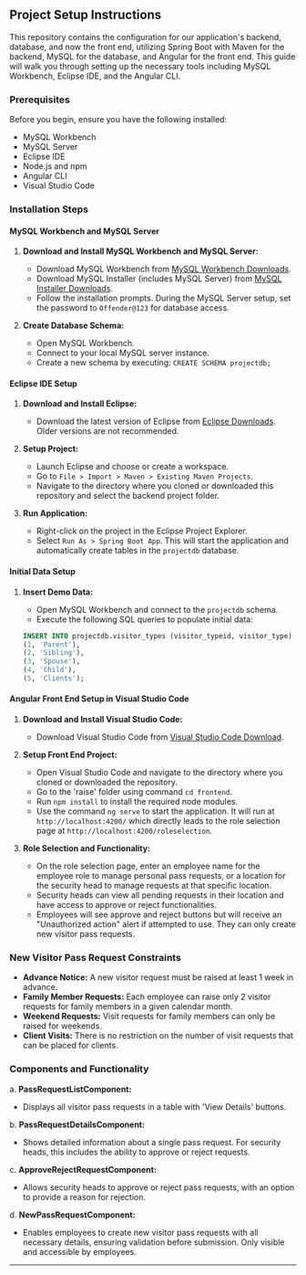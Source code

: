 
## Project Setup Instructions

This repository contains the configuration for our application's backend, database, and now the front end, utilizing Spring Boot with Maven for the backend, MySQL for the database, and Angular for the front end. This guide will walk you through setting up the necessary tools including MySQL Workbench, Eclipse IDE, and the Angular CLI.

### Prerequisites

Before you begin, ensure you have the following installed:
- MySQL Workbench
- MySQL Server
- Eclipse IDE
- Node.js and npm
- Angular CLI
- Visual Studio Code
### Installation Steps

#### MySQL Workbench and MySQL Server

1. **Download and Install MySQL Workbench and MySQL Server:**
   - Download MySQL Workbench from [MySQL Workbench Downloads](https://dev.mysql.com/downloads/workbench/).
   - Download MySQL Installer (includes MySQL Server) from [MySQL Installer Downloads](https://dev.mysql.com/downloads/installer/).
   - Follow the installation prompts. During the MySQL Server setup, set the password to `Offender@123` for database access.

2. **Create Database Schema:**
   - Open MySQL Workbench.
   - Connect to your local MySQL server instance.
   - Create a new schema by executing: `CREATE SCHEMA projectdb;`

#### Eclipse IDE Setup

1. **Download and Install Eclipse:**
   - Download the latest version of Eclipse from [Eclipse Downloads](https://www.eclipse.org/downloads/). Older versions are not recommended.

2. **Setup Project:**
   - Launch Eclipse and choose or create a workspace.
   - Go to `File > Import > Maven > Existing Maven Projects`.
   - Navigate to the directory where you cloned or downloaded this repository and select the backend project folder.

3. **Run Application:**
   - Right-click on the project in the Eclipse Project Explorer.
   - Select `Run As > Spring Boot App`. This will start the application and automatically create tables in the `projectdb` database.

#### Initial Data Setup

1. **Insert Demo Data:**
   - Open MySQL Workbench and connect to the `projectdb` schema.
   - Execute the following SQL queries to populate initial data:

   ```sql
   INSERT INTO projectdb.visitor_types (visitor_typeid, visitor_type) VALUES 
   (1, 'Parent'),
   (2, 'Sibling'),
   (3, 'Spouse'),
   (4, 'Child'),
   (5, 'Clients');
   ```
#### Angular Front End Setup in Visual Studio Code

1. **Download and Install Visual Studio Code:**
   - Download Visual Studio Code from [Visual Studio Code Download](https://code.visualstudio.com/download).

2. **Setup Front End Project:**
   - Open Visual Studio Code and navigate to the directory where you cloned or downloaded the repository.
   - Go to the 'raise' folder using command `cd frontend`.
   - Run `npm install` to install the required node modules.
   - Use the command `ng serve` to start the application. It will run at `http://localhost:4200/` which directly leads to the role selection page at `http://localhost:4200/roleselection`.

3. **Role Selection and Functionality:**
   - On the role selection page, enter an employee name for the employee role to manage personal pass requests, or a location for the security head to manage requests at that specific location.
   - Security heads can view all pending requests in their location and have access to approve or reject functionalities.
   - Employees will see approve and reject buttons but will receive an "Unauthorized action" alert if attempted to use. They can only create new visitor pass requests.

### New Visitor Pass Request Constraints

- **Advance Notice:** A new visitor request must be raised at least 1 week in advance.
- **Family Member Requests:** Each employee can raise only 2 visitor requests for family members in a given calendar month.
- **Weekend Requests:** Visit requests for family members can only be raised for weekends.
- **Client Visits:** There is no restriction on the number of visit requests that can be placed for clients.

### Components and Functionality

a. **PassRequestListComponent:**
   - Displays all visitor pass requests in a table with 'View Details' buttons.

b. **PassRequestDetailsComponent:**
   - Shows detailed information about a single pass request. For security heads, this includes the ability to approve or reject requests.

c. **ApproveRejectRequestComponent:**
   - Allows security heads to approve or reject pass requests, with an option to provide a reason for rejection.

d. **NewPassRequestComponent:**
   - Enables employees to create new visitor pass requests with all necessary details, ensuring validation before submission. Only visible and accessible by employees.

---



